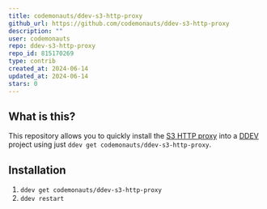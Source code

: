 ```yaml
---
title: codemonauts/ddev-s3-http-proxy
github_url: https://github.com/codemonauts/ddev-s3-http-proxy
description: ""
user: codemonauts
repo: ddev-s3-http-proxy
repo_id: 815170269
type: contrib
created_at: 2024-06-14
updated_at: 2024-06-14
stars: 0
---
```


## What is this?

This repository allows you to quickly install the [S3 HTTP proxy](https://github.com/codemonauts/s3-http-proxy) into a [DDEV](https://ddev.readthedocs.io) project using just `ddev get codemonauts/ddev-s3-http-proxy`.

## Installation

1. `ddev get codemonauts/ddev-s3-http-proxy`
2. `ddev restart`
